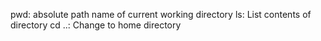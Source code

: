 pwd: absolute path name of current working directory
ls: List contents of directory
cd ..: Change to home directory
